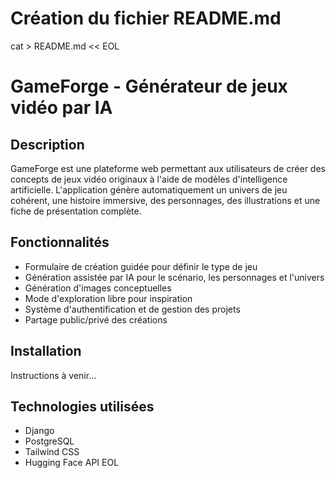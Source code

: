 # Création du fichier README.md

cat > README.md << EOL

# GameForge - Générateur de jeux vidéo par IA

## Description

GameForge est une plateforme web permettant aux utilisateurs de créer des concepts de jeux vidéo originaux à l'aide de modèles d'intelligence artificielle. L'application génère automatiquement un univers de jeu cohérent, une histoire immersive, des personnages, des illustrations et une fiche de présentation complète.

## Fonctionnalités

- Formulaire de création guidée pour définir le type de jeu
- Génération assistée par IA pour le scénario, les personnages et l'univers
- Génération d'images conceptuelles
- Mode d'exploration libre pour inspiration
- Système d'authentification et de gestion des projets
- Partage public/privé des créations

## Installation

Instructions à venir...

## Technologies utilisées

- Django
- PostgreSQL
- Tailwind CSS
- Hugging Face API
  EOL
